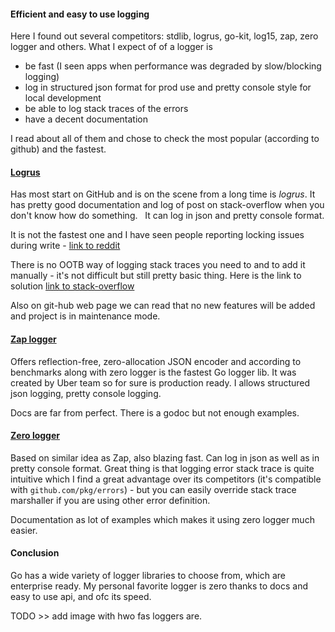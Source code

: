 #### Efficient and easy to use logging

Here I found out several competitors: stdlib, logrus, go-kit, log15, zap, zero logger and others.
What I expect of of a logger is
- be fast (I seen apps when performance was degraded by slow/blocking logging)
- log in structured json format for prod use and pretty console style for local development
- be able to log stack traces of the errors
- have a decent documentation

I read about all of them and chose to check the most popular (according to github) and the fastest.

#### [Logrus](https://github.com/sirupsen/logrus)
Has most start on GitHub and is on the scene from a long time is *logrus*.
It has pretty good documentation and log of post on stack-overflow when you don't know how do something.
&nbsp; It can log in json and pretty console format.

It is not the fastest one and I have seen people reporting locking issues during write  - [link to reddit](https://www.reddit.com/r/golang/comments/6irpt1/is_there_a_golang_logging_library_around_that/)

There is no OOTB way of logging stack traces you need to and to add it manually - it's not difficult but still pretty basic thing. Here is the link to solution [link to stack-overflow](https://stackoverflow.com/questions/54369295/how-to-get-logrus-to-print-stack-of-pkg-errors)

Also on git-hub web page we can read that no new features will be added and project is in maintenance mode.

#### [Zap logger](https://github.com/uber-go/zap)

Offers reflection-free, zero-allocation JSON encoder and according to benchmarks along with zero logger is the fastest Go logger lib. It was created by Uber team so for sure is production ready.
I allows structured json logging, pretty console logging.

Docs are far from perfect. There is a godoc but not enough examples.

#### [Zero logger](https://github.com/rs/zerolog)

Based on similar idea as Zap, also blazing fast.
Can log in json as well as in pretty console format.
Great thing is that logging error stack trace is quite intuitive which I find a great advantage over its competitors (it's compatible with `github.com/pkg/errors`) - but you can easily override stack trace marshaller if you are using other error definition.

Documentation as lot of examples which makes it using zero logger much easier.


#### Conclusion

Go has a wide variety of logger libraries to choose from, which are enterprise ready.
My personal favorite logger is zero thanks to docs and easy to use api, and ofc its speed.

TODO >> add image with hwo fas loggers are.
